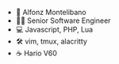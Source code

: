 - 👋 Alfonz Montelibano
- 👨‍💻 Senior Software Engineer
- 💻 Javascript, PHP, Lua
- 🛠️ vim, tmux, alacritty
- ☕️ Hario V60
